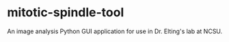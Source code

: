 # mitotic-spindle-tool
An image analysis Python GUI application for use in Dr. Elting's lab at NCSU.
